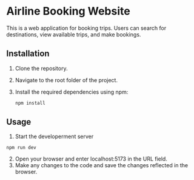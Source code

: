 # Airline Booking Website

This is a web application for booking trips. Users can search for destinations, view available trips, and make bookings.

## Installation

1. Clone the repository.
2. Navigate to the root folder of the project.
3. Install the required dependencies using npm:

   ```bash
   npm install

## Usage

1. Start the developerment server   

 ```npm run dev```

2. Open your browser and enter localhost:5173 in the URL field.
3. Make any changes to the code and save the changes reflected in the browser.